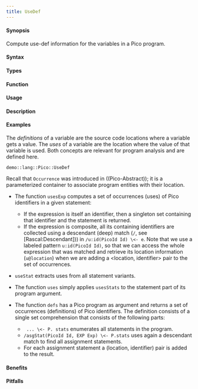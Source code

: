 ```yaml
---
title: UseDef
---
```


#### Synopsis

Compute use-def information for the variables in a Pico program.

#### Syntax

#### Types

#### Function
       
#### Usage

#### Description

#### Examples

The _definitions_ of a variable are the source code locations where a variable gets a value.
The _uses_ of a variable are the location where the value of that variable is used.
Both concepts are relevant for program analysis and are defined here.
```rascal-include
demo::lang::Pico::UseDef
```

                
Recall that `Occurrence` was introduced in ((Pico-Abstract)); it is a parameterized container to associate
program entities with their location.

* The function `usesExp` computes a set of occurrences (uses) of Pico identifiers in a given statement:
    * If the expression is itself an identifier, then a singleton set containing that identifier and the statement is returned.
    * If the expression is composite, all its containing identifiers are collected using a descendant (deep) match 
       (`/`, see [Rascal:Descendant]))  in `/u:id(PicoId Id) \<- e`. 
        Note that we use a labeled pattern `u:id(PicoId Id)`,
       so that we can access the whole expression that was matched and retrieve its 
       location information (`u@location`) when we are adding a <location, identifier> pair to the set of occurrences.
       
* `useStat` extracts uses from all statement variants.

* The function `uses` simply applies `usesStats` to the statement part of its program argument.

* The function `defs`  has a Pico program as argument and returns a set of occurrences (definitions) of Pico identifiers.
    The definition consists of a single set comprehension that consists of the following parts:

    *  ` ... \<- P. stats` enumerates all statements in the program.
    *  `/asgStat(PicoId Id, EXP Exp) \<- P.stats` uses again a descendant match to find all assignment statements.
    *  For each assignment statement a (location, identifier) pair is added to the result.

#### Benefits

#### Pitfalls

